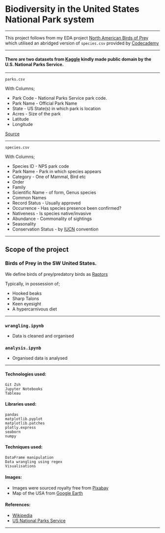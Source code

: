 # Biodiversity in the United States National Park system

---
This project follows from my EDA project [North American Birds of Prey](https://github.com/pineapple-bois/Biodiversity-in-National-Parks) which utilised an abridged version of `species.csv` provided by [Codecademy](https://www.codecademy.com)

----
#### There are two datasets from [Kaggle](https://www.kaggle.com/datasets/nationalparkservice/park-biodiversity?select=species.csv) kindly made public domain by the U.S. National Parks Service.

----
`parks.csv`

With Columns;
- Park Code - National Parks Service park code. 
- Park Name - Official Park Name
- State - US State(s) in which park is location
- Acres - Size of the park
- Latitude 
- Longitude

[Source](https://irma.nps.gov/NPSpecies/)

---
`species.csv`

With Columns; 
- Species ID - NPS park code
- Park Name - Park in which species appears
- Category - One of Mammal, Bird etc
- Order 
- Family
- Scientific Name - of form, Genus species
- Common Names
- Record Status - Usually approved
- Occurrence - Has species presence been confirmed?
- Nativeness - Is species native/invasive
- Abundance - Commonality of sightings
- Seasonality
- Conservation Status - by [IUCN](https://www.iucnredlist.org) convention

---
## Scope of the project

### Birds of Prey in the SW United States.

We define birds of prey/predatory birds as [Raptors](https://www.blm.gov/sites/default/files/documents/files/Morley-Nelson-Snake-River-Birds-Of-Prey_More-About-Raptors.pdf) 


Typically, in possession of;
&nbsp;
- Hooked beaks
- Sharp Talons
- Keen eyesight
- A hypercarnivous diet

----

### `wrangling.ipynb`
- Data is cleaned and organised

### `analysis.ipynb`
- Organised data is analysed 

---
#### Technologies used:
```
Git Zsh
Jupyter Notebooks
Tableau
```
#### Libraries used:
```
pandas
matplotlib.pyplot
matplotlib.patches
plotly.express
seaborn
numpy
```
#### Techniques used:
```
DataFrame manipulation
Data wrangling using regex
Visualisations
```
#### Images:

- Images were sourced royalty free from [Pixabay](https://pixabay.com)
- Map of the USA from [Google Earth](https://earth.google.com/web/@39.00737915,-95.31864374,-81.61621475a,5326276.02988026d,35y,0h,0t,0r)

#### References:

- [Wikipedia](https://en.wikipedia.org/wiki/Bird_of_prey)
- [US National Parks Service](https://www.nps.gov/index.htm)

----

